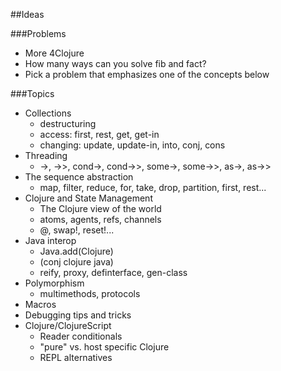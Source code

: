 ##Ideas

###Problems
* More 4Clojure
* How many ways can you solve fib and fact?
* Pick a problem that emphasizes one of the concepts below

###Topics
* Collections
  * destructuring
  * access: first, rest, get, get-in
  * changing: update, update-in, into, conj, cons
* Threading
  * ->, ->>, cond->, cond->>, some->, some->>, as->, as->>
* The sequence abstraction
  * map, filter, reduce, for, take, drop, partition, first, rest...
* Clojure and State Management
  * The Clojure view of the world
  * atoms, agents, refs, channels
  * @, swap!, reset!...
* Java interop
  * Java.add(Clojure)
  * (conj clojure java)
  * reify, proxy, definterface, gen-class
* Polymorphism
  * multimethods, protocols
* Macros
* Debugging tips and tricks
* Clojure/ClojureScript
  * Reader conditionals
  * "pure" vs. host specific Clojure
  * REPL alternatives